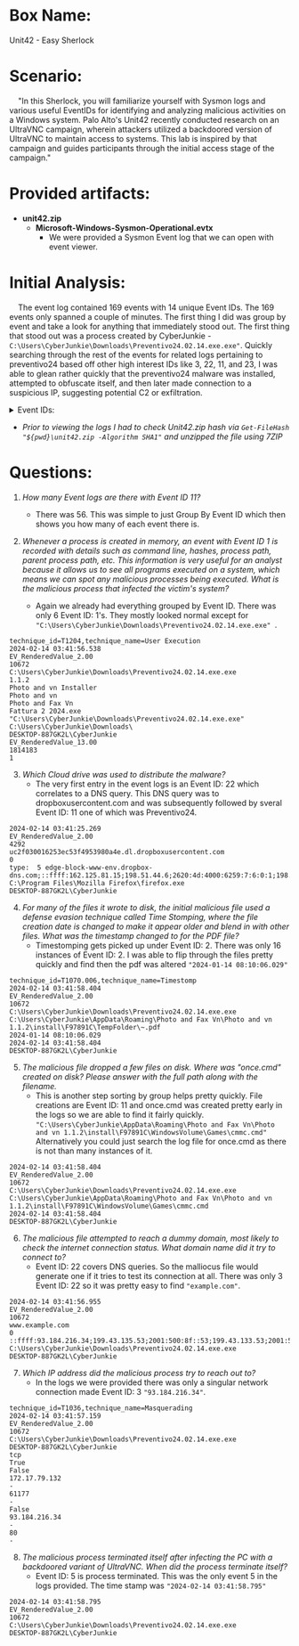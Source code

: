 # Box Name:
Unit42 - Easy Sherlock
# Scenario:
&nbsp; &nbsp; "In this Sherlock, you will familiarize yourself with Sysmon logs and various useful EventIDs for identifying and analyzing malicious activities on a Windows  system. Palo Alto's Unit42 recently conducted research on an UltraVNC campaign, wherein attackers utilized a backdoored version of UltraVNC to maintain access to systems. This lab is inspired by that campaign and guides participants through the initial access stage of the campaign."
# Provided artifacts:
- **unit42.zip**
  - **Microsoft-Windows-Sysmon-Operational.evtx**
    - We were provided a Sysmon Event log that we can open with event viewer. 
# Initial Analysis:
&nbsp; &nbsp; The event log contained 169 events with 14 unique Event IDs.
The 169 events only spanned a couple of minutes. The first thing I did was group by event and take a look for anything that immediately stood out. The first thing that stood out was a process created by CyberJunkie -```C:\Users\CyberJunkie\Downloads\Preventivo24.02.14.exe.exe"```. Quickly searching through the rest of the events for related logs pertaining to preventivo24 based off other high interest IDs like 3, 22, 11, and 23, I was able to glean rather quickly that the preventivo24 malware was installed, attempted to obfuscate itself, and then later made connection to a suspicious IP, suggesting potential C2 or exfiltration. 
<details>
  
<summary>Event IDs:</summary>
  
    - 1: Process Creation
    - 2: File Creation Time Changed
    - 3: Network Connection
    - 5: Process Terminated
    - 7: Image Loaded
    - 10: Process Access
    - 11: File Created
    - 12: Registery Object Added or Deleted
    - 13: Registery Value Set
    - 15 File Create Stream Hash
    - 17: Pipe Created
    - 22: DNS Query
    - 23: File Delete Logged
    - 26: File Delete Detected
</details>

- _Prior to viewing the logs I had to check Unit42.zip hash via ```Get-FileHash "${pwd}\unit42.zip -Algorithm SHA1"``` and unzipped the file using 7ZIP_

# Questions:
1. _How many Event logs are there with Event ID 11?_
    - There was 56. This was simple to just Group By Event ID which then shows you how many of each event there is. 

2. _Whenever a process is created in memory, an event with Event ID 1 is recorded with details such as command line, hashes, process path, parent process path, etc. This information is very useful for an analyst because it allows us to see all programs executed on a system, which means we can spot any malicious processes being executed. What is the malicious process that infected the victim's system?_
    - Again we already had everything grouped by Event ID. There was only 6 Event ID: 1's. They mostly looked normal except for ```"C:\Users\CyberJunkie\Downloads\Preventivo24.02.14.exe.exe" ```.
```
technique_id=T1204,technique_name=User Execution
2024-02-14 03:41:56.538
EV_RenderedValue_2.00
10672
C:\Users\CyberJunkie\Downloads\Preventivo24.02.14.exe.exe
1.1.2
Photo and vn Installer
Photo and vn
Photo and Fax Vn
Fattura 2 2024.exe
"C:\Users\CyberJunkie\Downloads\Preventivo24.02.14.exe.exe" 
C:\Users\CyberJunkie\Downloads\
DESKTOP-887GK2L\CyberJunkie
EV_RenderedValue_13.00
1814183
1
```
3. _Which Cloud drive was used to distribute the malware?_
    - The very first entry in the event logs is an Event ID: 22 which correlates to a DNS query. This DNS query was to dropboxusercontent.com and was subsequently followed by sveral Event ID: 11 one of which was Preventivo24.
```
2024-02-14 03:41:25.269
EV_RenderedValue_2.00
4292
uc2f030016253ec53f4953980a4e.dl.dropboxusercontent.com
0
type:  5 edge-block-www-env.dropbox-dns.com;::ffff:162.125.81.15;198.51.44.6;2620:4d:4000:6259:7:6:0:1;198.51.45.6;2a00:edc0:6259:7:6::2;198.51.44.70;2620:4d:4000:6259:7:6:0:3;198.51.45.70;2a00:edc0:6259:7:6::4;
C:\Program Files\Mozilla Firefox\firefox.exe
DESKTOP-887GK2L\CyberJunkie
```
4. _For many of the files it wrote to disk, the initial malicious file used a defense evasion technique called Time Stomping, where the file creation date is changed to make it appear older and blend in with other files. What was the timestamp changed to for the PDF file?_
    - Timestomping gets picked up under Event ID: 2. There was only 16 instances of Event ID: 2. I was able to flip through the files pretty quickly and find then the pdf was altered ```"2024-01-14 08:10:06.029"```
```
technique_id=T1070.006,technique_name=Timestomp
2024-02-14 03:41:58.404
EV_RenderedValue_2.00
10672
C:\Users\CyberJunkie\Downloads\Preventivo24.02.14.exe.exe
C:\Users\CyberJunkie\AppData\Roaming\Photo and Fax Vn\Photo and vn 1.1.2\install\F97891C\TempFolder\~.pdf
2024-01-14 08:10:06.029
2024-02-14 03:41:58.404
DESKTOP-887GK2L\CyberJunkie
```
5. _The malicious file dropped a few files on disk. Where was "once.cmd" created on disk? Please answer with the full path along with the filename._
    - This is another step sorting by group helps pretty quickly. File creations are Event ID: 11 and once.cmd was created pretty early in the logs so we are able to find it fairly quickly. ```"C:\Users\CyberJunkie\AppData\Roaming\Photo and Fax Vn\Photo and vn 1.1.2\install\F97891C\WindowsVolume\Games\cmmc.cmd"``` Alternatively you could just search the log file for once.cmd as there is not than many instances of it. 
```
2024-02-14 03:41:58.404
EV_RenderedValue_2.00
10672
C:\Users\CyberJunkie\Downloads\Preventivo24.02.14.exe.exe
C:\Users\CyberJunkie\AppData\Roaming\Photo and Fax Vn\Photo and vn 1.1.2\install\F97891C\WindowsVolume\Games\cmmc.cmd
2024-02-14 03:41:58.404
DESKTOP-887GK2L\CyberJunkie

```
6. _The malicious file attempted to reach a dummy domain, most likely to check the internet connection status. What domain name did it try to connect to?_
    - Event ID: 22 covers DNS queries. So the malliocus file would generate one if it tries to test its connection at all. There was only 3 Event ID: 22 so it was pretty easy to find ```"example.com"```.
```
2024-02-14 03:41:56.955
EV_RenderedValue_2.00
10672
www.example.com
0
::ffff:93.184.216.34;199.43.135.53;2001:500:8f::53;199.43.133.53;2001:500:8d::53;
C:\Users\CyberJunkie\Downloads\Preventivo24.02.14.exe.exe
DESKTOP-887GK2L\CyberJunkie
``` 
7. _Which IP address did the malicious process try to reach out to?_
    - In the logs we were provided there was only a singular network connection made Event ID: 3 ```"93.184.216.34"```.
```
technique_id=T1036,technique_name=Masquerading
2024-02-14 03:41:57.159
EV_RenderedValue_2.00
10672
C:\Users\CyberJunkie\Downloads\Preventivo24.02.14.exe.exe
DESKTOP-887GK2L\CyberJunkie
tcp
True
False
172.17.79.132
-
61177
-
False
93.184.216.34
-
80
-
```
8. _The malicious process terminated itself after infecting the PC with a backdoored variant of UltraVNC. When did the process terminate itself?_
    - Event ID: 5 is process terminated. This was the only event 5 in the logs provided. The time stamp was ```"2024-02-14 03:41:58.795"``` 
```
2024-02-14 03:41:58.795
EV_RenderedValue_2.00
10672
C:\Users\CyberJunkie\Downloads\Preventivo24.02.14.exe.exe
DESKTOP-887GK2L\CyberJunkie
```

